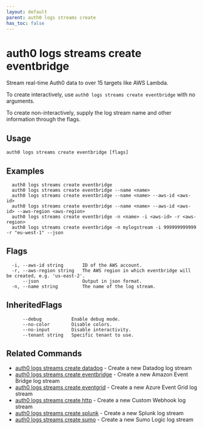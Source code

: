 ```yaml
---
layout: default
parent: auth0 logs streams create
has_toc: false
---
```

# auth0 logs streams create eventbridge

Stream real-time Auth0 data to over 15 targets like AWS Lambda.

To create interactively, use `auth0 logs streams create eventbridge` with no arguments.

To create non-interactively, supply the log stream name and other information through the flags.

## Usage
```
auth0 logs streams create eventbridge [flags]
```

## Examples

```
  auth0 logs streams create eventbridge
  auth0 logs streams create eventbridge --name <name>
  auth0 logs streams create eventbridge --name <name> --aws-id <aws-id>
  auth0 logs streams create eventbridge --name <name> --aws-id <aws-id> --aws-region <aws-region>
  auth0 logs streams create eventbridge -n <name> -i <aws-id> -r <aws-region>
  auth0 logs streams create eventbridge -n mylogstream -i 999999999999 -r "eu-west-1" --json
```


## Flags

```
  -i, --aws-id string       ID of the AWS account.
  -r, --aws-region string   The AWS region in which eventbridge will be created, e.g. 'us-east-2'.
      --json                Output in json format.
  -n, --name string         The name of the log stream.
```


## InheritedFlags

```
      --debug           Enable debug mode.
      --no-color        Disable colors.
      --no-input        Disable interactivity.
      --tenant string   Specific tenant to use.
```


## Related Commands

- [auth0 logs streams create datadog](auth0_logs_streams_create_datadog.md) - Create a new Datadog log stream
- [auth0 logs streams create eventbridge](auth0_logs_streams_create_eventbridge.md) - Create a new Amazon Event Bridge log stream
- [auth0 logs streams create eventgrid](auth0_logs_streams_create_eventgrid.md) - Create a new Azure Event Grid log stream
- [auth0 logs streams create http](auth0_logs_streams_create_http.md) - Create a new Custom Webhook log stream
- [auth0 logs streams create splunk](auth0_logs_streams_create_splunk.md) - Create a new Splunk log stream
- [auth0 logs streams create sumo](auth0_logs_streams_create_sumo.md) - Create a new Sumo Logic log stream


